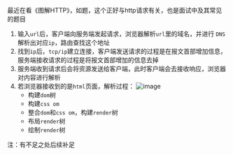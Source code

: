 最近在看《图解HTTP》，如题，这个正好与http请求有关，也是面试中及其常见的题目
1. 输入`url`后，客户端向服务端发起请求，浏览器解析`url`里的域名，并进行
`DNS`解析出对应`ip`，路由查找这个地址
2. 找到`ip`后，`tcp/ip`建立连接，客户端发送请求的过程是在报文首部增加信息，服务端接收请求的过程是将报文首部增加的信息去掉
3. 服务端收到请求后会将资源发送给客户端，此时客户端会去接收响应，浏览器对内容进行解析
4. 若浏览器接收到的是`html`页面，解析过程：
    ![image](http://upload-images.jianshu.io/upload_images/5980872-e9679ff90a79b1a0?imageMogr2/auto-orient/strip%7CimageView2/2/w/1240)
    - 构建`dom`树
    - 构建`css om`
    - 整合`dom`和`css om`，构建`render`树
    - 布局`render`树
    - 绘制`render`树

注：有不足之处后续补足
